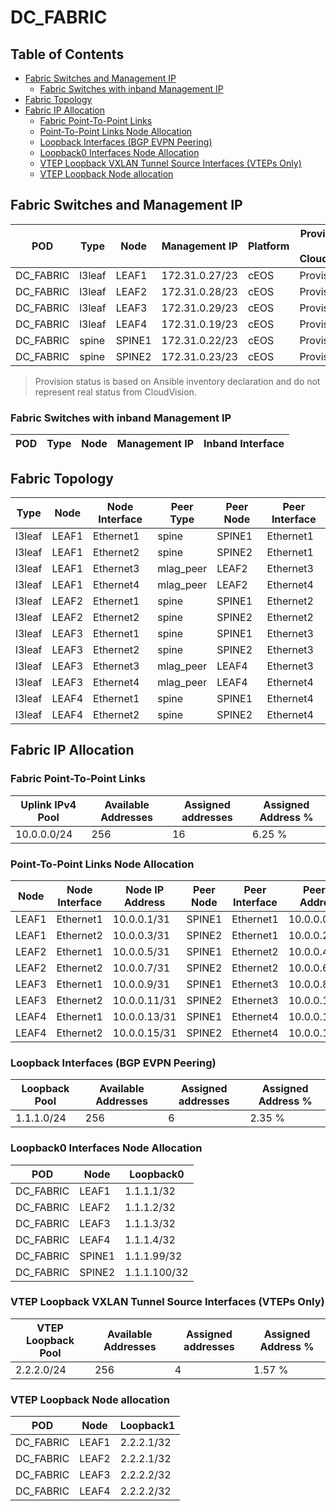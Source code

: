 # DC_FABRIC

## Table of Contents

- [Fabric Switches and Management IP](#fabric-switches-and-management-ip)
  - [Fabric Switches with inband Management IP](#fabric-switches-with-inband-management-ip)
- [Fabric Topology](#fabric-topology)
- [Fabric IP Allocation](#fabric-ip-allocation)
  - [Fabric Point-To-Point Links](#fabric-point-to-point-links)
  - [Point-To-Point Links Node Allocation](#point-to-point-links-node-allocation)
  - [Loopback Interfaces (BGP EVPN Peering)](#loopback-interfaces-bgp-evpn-peering)
  - [Loopback0 Interfaces Node Allocation](#loopback0-interfaces-node-allocation)
  - [VTEP Loopback VXLAN Tunnel Source Interfaces (VTEPs Only)](#vtep-loopback-vxlan-tunnel-source-interfaces-vteps-only)
  - [VTEP Loopback Node allocation](#vtep-loopback-node-allocation)

## Fabric Switches and Management IP

| POD | Type | Node | Management IP | Platform | Provisioned in CloudVision | Serial Number |
| --- | ---- | ---- | ------------- | -------- | -------------------------- | ------------- |
| DC_FABRIC | l3leaf | LEAF1 | 172.31.0.27/23 | cEOS | Provisioned | - |
| DC_FABRIC | l3leaf | LEAF2 | 172.31.0.28/23 | cEOS | Provisioned | - |
| DC_FABRIC | l3leaf | LEAF3 | 172.31.0.29/23 | cEOS | Provisioned | - |
| DC_FABRIC | l3leaf | LEAF4 | 172.31.0.19/23 | cEOS | Provisioned | - |
| DC_FABRIC | spine | SPINE1 | 172.31.0.22/23 | cEOS | Provisioned | - |
| DC_FABRIC | spine | SPINE2 | 172.31.0.23/23 | cEOS | Provisioned | - |

> Provision status is based on Ansible inventory declaration and do not represent real status from CloudVision.

### Fabric Switches with inband Management IP

| POD | Type | Node | Management IP | Inband Interface |
| --- | ---- | ---- | ------------- | ---------------- |

## Fabric Topology

| Type | Node | Node Interface | Peer Type | Peer Node | Peer Interface |
| ---- | ---- | -------------- | --------- | ----------| -------------- |
| l3leaf | LEAF1 | Ethernet1 | spine | SPINE1 | Ethernet1 |
| l3leaf | LEAF1 | Ethernet2 | spine | SPINE2 | Ethernet1 |
| l3leaf | LEAF1 | Ethernet3 | mlag_peer | LEAF2 | Ethernet3 |
| l3leaf | LEAF1 | Ethernet4 | mlag_peer | LEAF2 | Ethernet4 |
| l3leaf | LEAF2 | Ethernet1 | spine | SPINE1 | Ethernet2 |
| l3leaf | LEAF2 | Ethernet2 | spine | SPINE2 | Ethernet2 |
| l3leaf | LEAF3 | Ethernet1 | spine | SPINE1 | Ethernet3 |
| l3leaf | LEAF3 | Ethernet2 | spine | SPINE2 | Ethernet3 |
| l3leaf | LEAF3 | Ethernet3 | mlag_peer | LEAF4 | Ethernet3 |
| l3leaf | LEAF3 | Ethernet4 | mlag_peer | LEAF4 | Ethernet4 |
| l3leaf | LEAF4 | Ethernet1 | spine | SPINE1 | Ethernet4 |
| l3leaf | LEAF4 | Ethernet2 | spine | SPINE2 | Ethernet4 |

## Fabric IP Allocation

### Fabric Point-To-Point Links

| Uplink IPv4 Pool | Available Addresses | Assigned addresses | Assigned Address % |
| ---------------- | ------------------- | ------------------ | ------------------ |
| 10.0.0.0/24 | 256 | 16 | 6.25 % |

### Point-To-Point Links Node Allocation

| Node | Node Interface | Node IP Address | Peer Node | Peer Interface | Peer IP Address |
| ---- | -------------- | --------------- | --------- | -------------- | --------------- |
| LEAF1 | Ethernet1 | 10.0.0.1/31 | SPINE1 | Ethernet1 | 10.0.0.0/31 |
| LEAF1 | Ethernet2 | 10.0.0.3/31 | SPINE2 | Ethernet1 | 10.0.0.2/31 |
| LEAF2 | Ethernet1 | 10.0.0.5/31 | SPINE1 | Ethernet2 | 10.0.0.4/31 |
| LEAF2 | Ethernet2 | 10.0.0.7/31 | SPINE2 | Ethernet2 | 10.0.0.6/31 |
| LEAF3 | Ethernet1 | 10.0.0.9/31 | SPINE1 | Ethernet3 | 10.0.0.8/31 |
| LEAF3 | Ethernet2 | 10.0.0.11/31 | SPINE2 | Ethernet3 | 10.0.0.10/31 |
| LEAF4 | Ethernet1 | 10.0.0.13/31 | SPINE1 | Ethernet4 | 10.0.0.12/31 |
| LEAF4 | Ethernet2 | 10.0.0.15/31 | SPINE2 | Ethernet4 | 10.0.0.14/31 |

### Loopback Interfaces (BGP EVPN Peering)

| Loopback Pool | Available Addresses | Assigned addresses | Assigned Address % |
| ------------- | ------------------- | ------------------ | ------------------ |
| 1.1.1.0/24 | 256 | 6 | 2.35 % |

### Loopback0 Interfaces Node Allocation

| POD | Node | Loopback0 |
| --- | ---- | --------- |
| DC_FABRIC | LEAF1 | 1.1.1.1/32 |
| DC_FABRIC | LEAF2 | 1.1.1.2/32 |
| DC_FABRIC | LEAF3 | 1.1.1.3/32 |
| DC_FABRIC | LEAF4 | 1.1.1.4/32 |
| DC_FABRIC | SPINE1 | 1.1.1.99/32 |
| DC_FABRIC | SPINE2 | 1.1.1.100/32 |

### VTEP Loopback VXLAN Tunnel Source Interfaces (VTEPs Only)

| VTEP Loopback Pool | Available Addresses | Assigned addresses | Assigned Address % |
| ------------------ | ------------------- | ------------------ | ------------------ |
| 2.2.2.0/24 | 256 | 4 | 1.57 % |

### VTEP Loopback Node allocation

| POD | Node | Loopback1 |
| --- | ---- | --------- |
| DC_FABRIC | LEAF1 | 2.2.2.1/32 |
| DC_FABRIC | LEAF2 | 2.2.2.1/32 |
| DC_FABRIC | LEAF3 | 2.2.2.2/32 |
| DC_FABRIC | LEAF4 | 2.2.2.2/32 |
